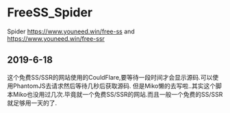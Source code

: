 # FreeSS_Spider
Spider https://www.youneed.win/free-ss and https://www.youneed.win/free-ssr

## 2019-6-18
这个免费SS/SSR的网站使用的CouldFlare,要等待一段时间才会显示源码.可以使用PhantomJS去请求然后等待几秒后获取源码.
但是Miko懒的去写啦..其实这个脚本Miko也没用过几次.毕竟就一个免费SS/SSR的网站.而且一般一个免费的SS/SSR就足够用一天的了.

